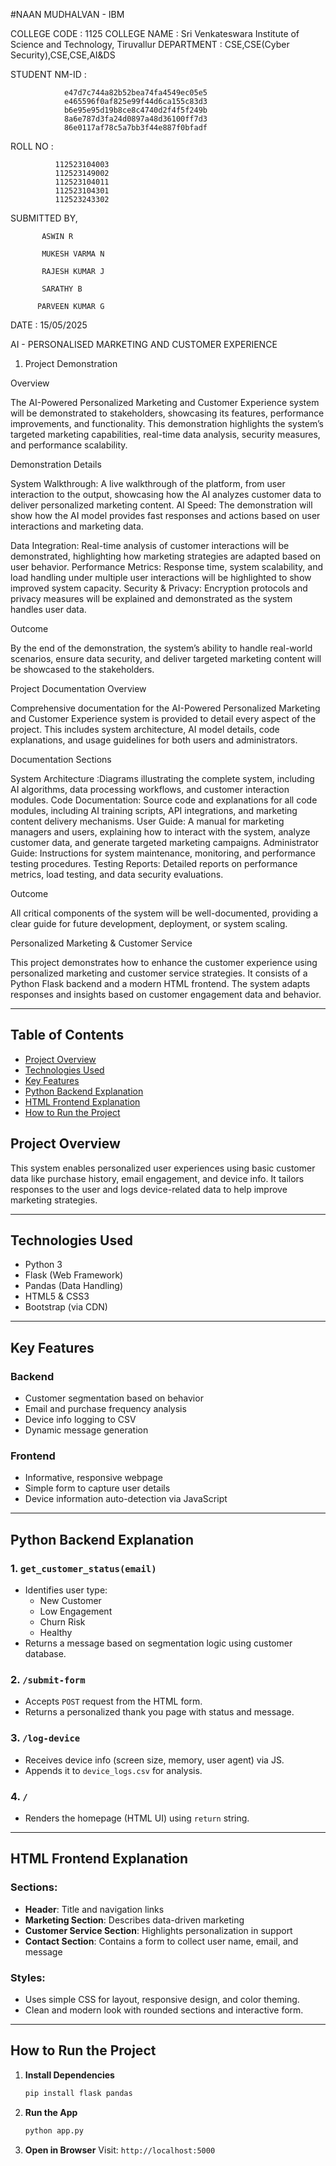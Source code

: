 #NAAN MUDHALVAN - IBM

COLLEGE CODE : 1125
COLLEGE NAME : Sri Venkateswara Institute of Science and Technology, Tiruvallur
DEPARTMENT : CSE,CSE(Cyber Security),CSE,CSE,AI&DS

STUDENT NM-ID : 

                e47d7c744a82b52bea74fa4549ec05e5
                e465596f0af825e99f44d6ca155c83d3 
                b6e95e95d19b8ce8c4740d2f4f5f249b 
                8a6e787d3fa24d0897a48d36100ff7d3 
                86e0117af78c5a7bb3f44e887f0bfadf

ROLL NO :

              112523104003
              112523149002
              112523104011
              112523104301
              112523243302

SUBMITTED BY,

           ASWIN R

           MUKESH VARMA N

           RAJESH KUMAR J

           SARATHY B

          PARVEEN KUMAR G

DATE : 15/05/2025

AI - PERSONALISED MARKETING AND CUSTOMER EXPERIENCE

1. Project Demonstration

Overview

The AI-Powered Personalized Marketing and Customer Experience system will be demonstrated to stakeholders, showcasing its features, performance improvements, and functionality. This demonstration highlights the system’s targeted marketing capabilities, real-time data analysis, security measures, and performance scalability.

Demonstration Details

System Walkthrough: A live walkthrough of the platform, from user interaction to the output, showcasing how the AI analyzes customer data to deliver personalized marketing content. AI Speed: The demonstration will show how the AI model provides fast responses and actions based on user interactions and marketing data.

Data Integration: Real-time analysis of customer interactions will be demonstrated, highlighting how marketing strategies are adapted based on user behavior.
Performance Metrics: Response time, system scalability, and load handling under multiple user interactions will be highlighted to show improved system capacity.
Security & Privacy: Encryption protocols and privacy measures will be explained and demonstrated as the system handles user data.

Outcome

By the end of the demonstration, the system’s ability to handle real-world scenarios, ensure data security, and deliver targeted marketing content will be showcased to the stakeholders.

Project Documentation Overview

Comprehensive documentation for the AI-Powered Personalized Marketing and Customer Experience system is provided to detail every aspect of the project. This includes system architecture, AI model details, code explanations, and usage guidelines for both users and administrators.

Documentation Sections

System Architecture :Diagrams illustrating the complete system, including AI algorithms, data processing workflows, and customer interaction modules.
Code Documentation: Source code and explanations for all code modules, including AI training scripts, API integrations, and marketing content delivery mechanisms.
User Guide: A manual for marketing managers and users, explaining how to interact with the system, analyze customer data, and generate targeted marketing campaigns. Administrator Guide: Instructions for system maintenance, monitoring, and performance testing procedures.
Testing Reports: Detailed reports on performance metrics, load testing, and data security evaluations.

Outcome

All critical components of the system will be well-documented, providing a clear guide for future development, deployment, or system scaling.

Personalized Marketing & Customer Service

This project demonstrates how to enhance the customer experience using personalized marketing and customer service strategies. It consists of a Python Flask backend and a modern HTML frontend. The system adapts responses and insights based on customer engagement data and behavior.

---

## Table of Contents

- [Project Overview](#project-overview)
- [Technologies Used](#technologies-used)
- [Key Features](#key-features)
- [Python Backend Explanation](#python-backend-explanation)
- [HTML Frontend Explanation](#html-frontend-explanation)
- [How to Run the Project](#how-to-run-the-project)

## Project Overview

This system enables personalized user experiences using basic customer data like purchase history, email engagement, and device info. It tailors responses to the user and logs device-related data to help improve marketing strategies.

---

## Technologies Used

- Python 3
- Flask (Web Framework)
- Pandas (Data Handling)
- HTML5 & CSS3
- Bootstrap (via CDN)

---

## Key Features

### Backend
- Customer segmentation based on behavior
- Email and purchase frequency analysis
- Device info logging to CSV
- Dynamic message generation

### Frontend
- Informative, responsive webpage
- Simple form to capture user details
- Device information auto-detection via JavaScript

---

## Python Backend Explanation

### 1. `get_customer_status(email)`
- Identifies user type:
  - New Customer
  - Low Engagement
  - Churn Risk
  - Healthy
- Returns a message based on segmentation logic using customer database.

### 2. `/submit-form`
- Accepts `POST` request from the HTML form.
- Returns a personalized thank you page with status and message.
  
### 3. `/log-device`
- Receives device info (screen size, memory, user agent) via JS.
- Appends it to `device_logs.csv` for analysis.

### 4. `/`
- Renders the homepage (HTML UI) using `return` string.

---

## HTML Frontend Explanation

### Sections:
- **Header**: Title and navigation links
- **Marketing Section**: Describes data-driven marketing
- **Customer Service Section**: Highlights personalization in support
- **Contact Section**: Contains a form to collect user name, email, and message

### Styles:
- Uses simple CSS for layout, responsive design, and color theming.
- Clean and modern look with rounded sections and interactive form.

---

## How to Run the Project

1. **Install Dependencies**
   ```bash
   pip install flask pandas
   ```

2. **Run the App**
   ```bash
   python app.py
   ```

3. **Open in Browser**
   Visit: `http://localhost:5000`
